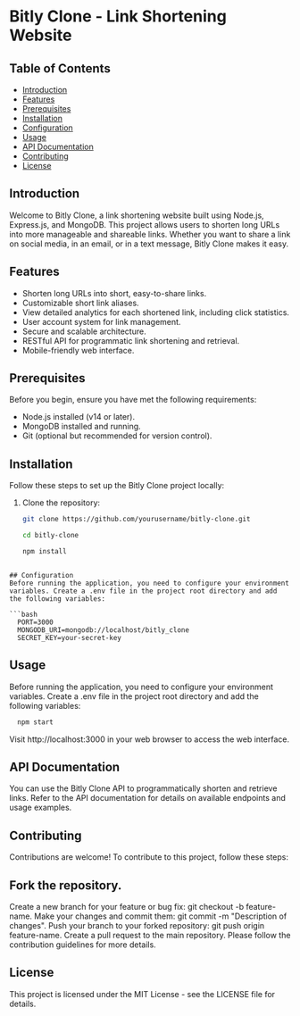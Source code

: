 # Bitly Clone - Link Shortening Website

## Table of Contents

- [Introduction](#introduction)
- [Features](#features)
- [Prerequisites](#prerequisites)
- [Installation](#installation)
- [Configuration](#configuration)
- [Usage](#usage)
- [API Documentation](#api-documentation)
- [Contributing](#contributing)
- [License](#license)

## Introduction

Welcome to Bitly Clone, a link shortening website built using Node.js, Express.js, and MongoDB. This project allows users to shorten long URLs into more manageable and shareable links. Whether you want to share a link on social media, in an email, or in a text message, Bitly Clone makes it easy.

## Features

- Shorten long URLs into short, easy-to-share links.
- Customizable short link aliases.
- View detailed analytics for each shortened link, including click statistics.
- User account system for link management.
- Secure and scalable architecture.
- RESTful API for programmatic link shortening and retrieval.
- Mobile-friendly web interface.

## Prerequisites

Before you begin, ensure you have met the following requirements:

- Node.js installed (v14 or later).
- MongoDB installed and running.
- Git (optional but recommended for version control).

## Installation

Follow these steps to set up the Bitly Clone project locally:

1. Clone the repository:

   ```bash
   git clone https://github.com/yourusername/bitly-clone.git

   cd bitly-clone

   npm install
  ```

## Configuration
Before running the application, you need to configure your environment variables. Create a .env file in the project root directory and add the following variables:

  ```bash
    PORT=3000
    MONGODB_URI=mongodb://localhost/bitly_clone
    SECRET_KEY=your-secret-key
  ```

##  Usage
Before running the application, you need to configure your environment variables. Create a .env file in the project root directory and add the following variables:

  ```bash
    npm start
  ```

Visit http://localhost:3000 in your web browser to access the web interface.

## API Documentation
You can use the Bitly Clone API to programmatically shorten and retrieve links. Refer to the API documentation for details on available endpoints and usage examples.

## Contributing
Contributions are welcome! To contribute to this project, follow these steps:

## Fork the repository.
Create a new branch for your feature or bug fix: git checkout -b feature-name.
Make your changes and commit them: git commit -m "Description of changes".
Push your branch to your forked repository: git push origin feature-name.
Create a pull request to the main repository.
Please follow the contribution guidelines for more details.

## License
This project is licensed under the MIT License - see the LICENSE file for details.




